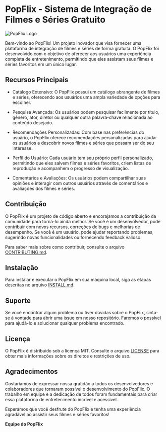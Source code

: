 # PopFlix - Sistema de Integração de Filmes e Séries Gratuito

![PopFlix Logo](https://www.doabletech.com.br/web/image/392-3851eb70/1.png)

Bem-vindo ao PopFlix! Um projeto inovador que visa fornecer uma plataforma de integração de filmes e séries de forma gratuita. O PopFlix foi desenvolvido com o objetivo de oferecer aos usuários uma experiência completa de entretenimento, permitindo que eles assistam seus filmes e séries favoritos em um único lugar.

## Recursos Principais

- Catálogo Extensivo: O PopFlix possui um catálogo abrangente de filmes e séries, oferecendo aos usuários uma ampla variedade de opções para escolher.

- Pesquisa Avançada: Os usuários podem pesquisar facilmente por título, gênero, ator, diretor ou qualquer outra palavra-chave relacionada ao conteúdo desejado.

- Recomendações Personalizadas: Com base nas preferências do usuário, o PopFlix oferece recomendações personalizadas para ajudar os usuários a descobrir novos filmes e séries que possam ser do seu interesse.

- Perfil do Usuário: Cada usuário tem seu próprio perfil personalizado, permitindo que eles salvem filmes e séries favoritos, criem listas de reprodução e acompanhem o progresso de visualização.

- Comentários e Avaliações: Os usuários podem compartilhar suas opiniões e interagir com outros usuários através de comentários e avaliações dos filmes e séries.

## Contribuição

O PopFlix é um projeto de código aberto e encorajamos a contribuição da comunidade para torná-lo ainda melhor. Se você é um desenvolvedor, pode contribuir com novos recursos, correções de bugs e melhorias de desempenho. Se você é um usuário, pode ajudar reportando problemas, sugerindo novas funcionalidades ou fornecendo feedback valioso.

Para saber mais sobre como contribuir, consulte o arquivo [CONTRIBUTING.md](link-para-o-arquivo-CONTRIBUTING.md).

## Instalação

Para instalar e executar o PopFlix em sua máquina local, siga as etapas descritas no arquivo [INSTALL.md](link-para-o-arquivo-INSTALL.md).

## Suporte

Se você encontrar algum problema ou tiver dúvidas sobre o PopFlix, sinta-se à vontade para abrir uma issue em nosso repositório. Faremos o possível para ajudá-lo e solucionar qualquer problema encontrado.

## Licença

O PopFlix é distribuído sob a licença MIT. Consulte o arquivo [LICENSE](link-para-o-arquivo-LICENSE) para obter mais informações sobre os direitos e restrições de uso.

## Agradecimentos

Gostaríamos de expressar nossa gratidão a todos os desenvolvedores e colaboradores que tornaram possível o desenvolvimento do PopFlix. O trabalho em equipe e a dedicação de todos foram fundamentais para criar essa plataforma de entretenimento incrível e acessível.

Esperamos que você desfrute do PopFlix e tenha uma experiência agradável ao assistir seus filmes e séries favoritos!

**Equipe do PopFlix**
